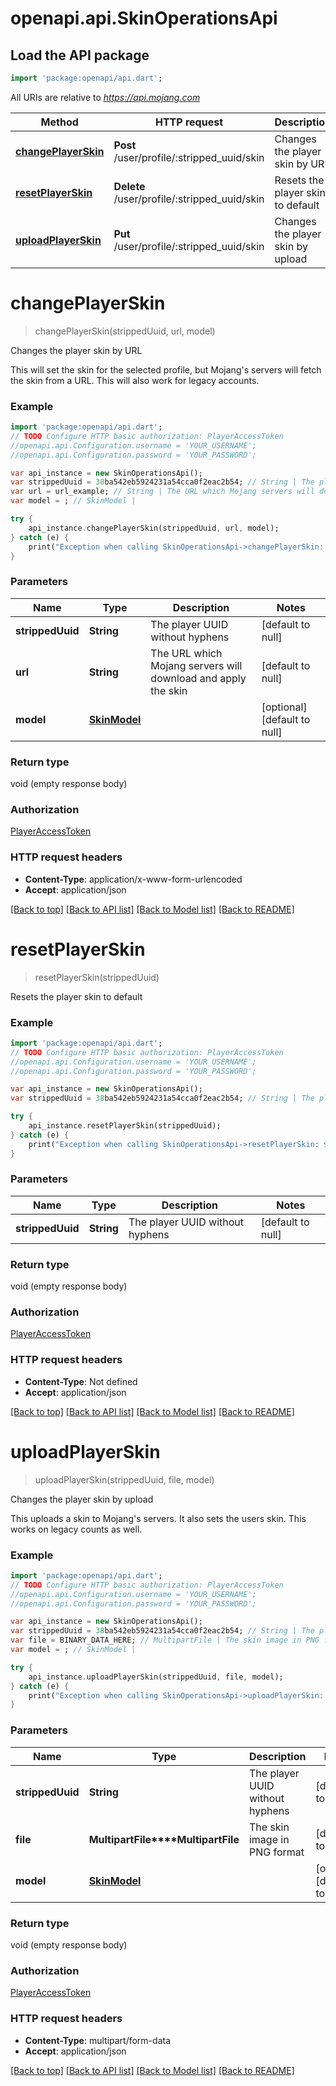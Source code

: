 # openapi.api.SkinOperationsApi

## Load the API package
```dart
import 'package:openapi/api.dart';
```

All URIs are relative to *https://api.mojang.com*

Method | HTTP request | Description
------------- | ------------- | -------------
[**changePlayerSkin**](SkinOperationsApi.md#changePlayerSkin) | **Post** /user/profile/:stripped_uuid/skin | Changes the player skin by URL
[**resetPlayerSkin**](SkinOperationsApi.md#resetPlayerSkin) | **Delete** /user/profile/:stripped_uuid/skin | Resets the player skin to default
[**uploadPlayerSkin**](SkinOperationsApi.md#uploadPlayerSkin) | **Put** /user/profile/:stripped_uuid/skin | Changes the player skin by upload


# **changePlayerSkin**
> changePlayerSkin(strippedUuid, url, model)

Changes the player skin by URL

This will set the skin for the selected profile, but Mojang's servers will fetch the skin from a URL. This will also work for legacy accounts.

### Example 
```dart
import 'package:openapi/api.dart';
// TODO Configure HTTP basic authorization: PlayerAccessToken
//openapi.api.Configuration.username = 'YOUR_USERNAME';
//openapi.api.Configuration.password = 'YOUR_PASSWORD';

var api_instance = new SkinOperationsApi();
var strippedUuid = 38ba542eb5924231a54cca0f2eac2b54; // String | The player UUID without hyphens
var url = url_example; // String | The URL which Mojang servers will download and apply the skin
var model = ; // SkinModel | 

try { 
    api_instance.changePlayerSkin(strippedUuid, url, model);
} catch (e) {
    print("Exception when calling SkinOperationsApi->changePlayerSkin: $e\n");
}
```

### Parameters

Name | Type | Description  | Notes
------------- | ------------- | ------------- | -------------
 **strippedUuid** | **String**| The player UUID without hyphens | [default to null]
 **url** | **String**| The URL which Mojang servers will download and apply the skin | [default to null]
 **model** | [**SkinModel**](SkinModel.md)|  | [optional] [default to null]

### Return type

void (empty response body)

### Authorization

[PlayerAccessToken](../README.md#PlayerAccessToken)

### HTTP request headers

 - **Content-Type**: application/x-www-form-urlencoded
 - **Accept**: application/json

[[Back to top]](#) [[Back to API list]](../README.md#documentation-for-api-endpoints) [[Back to Model list]](../README.md#documentation-for-models) [[Back to README]](../README.md)

# **resetPlayerSkin**
> resetPlayerSkin(strippedUuid)

Resets the player skin to default

### Example 
```dart
import 'package:openapi/api.dart';
// TODO Configure HTTP basic authorization: PlayerAccessToken
//openapi.api.Configuration.username = 'YOUR_USERNAME';
//openapi.api.Configuration.password = 'YOUR_PASSWORD';

var api_instance = new SkinOperationsApi();
var strippedUuid = 38ba542eb5924231a54cca0f2eac2b54; // String | The player UUID without hyphens

try { 
    api_instance.resetPlayerSkin(strippedUuid);
} catch (e) {
    print("Exception when calling SkinOperationsApi->resetPlayerSkin: $e\n");
}
```

### Parameters

Name | Type | Description  | Notes
------------- | ------------- | ------------- | -------------
 **strippedUuid** | **String**| The player UUID without hyphens | [default to null]

### Return type

void (empty response body)

### Authorization

[PlayerAccessToken](../README.md#PlayerAccessToken)

### HTTP request headers

 - **Content-Type**: Not defined
 - **Accept**: application/json

[[Back to top]](#) [[Back to API list]](../README.md#documentation-for-api-endpoints) [[Back to Model list]](../README.md#documentation-for-models) [[Back to README]](../README.md)

# **uploadPlayerSkin**
> uploadPlayerSkin(strippedUuid, file, model)

Changes the player skin by upload

This uploads a skin to Mojang's servers. It also sets the users skin. This works on legacy counts as well.

### Example 
```dart
import 'package:openapi/api.dart';
// TODO Configure HTTP basic authorization: PlayerAccessToken
//openapi.api.Configuration.username = 'YOUR_USERNAME';
//openapi.api.Configuration.password = 'YOUR_PASSWORD';

var api_instance = new SkinOperationsApi();
var strippedUuid = 38ba542eb5924231a54cca0f2eac2b54; // String | The player UUID without hyphens
var file = BINARY_DATA_HERE; // MultipartFile | The skin image in PNG format
var model = ; // SkinModel | 

try { 
    api_instance.uploadPlayerSkin(strippedUuid, file, model);
} catch (e) {
    print("Exception when calling SkinOperationsApi->uploadPlayerSkin: $e\n");
}
```

### Parameters

Name | Type | Description  | Notes
------------- | ------------- | ------------- | -------------
 **strippedUuid** | **String**| The player UUID without hyphens | [default to null]
 **file** | **MultipartFile****MultipartFile**| The skin image in PNG format | [default to null]
 **model** | [**SkinModel**](SkinModel.md)|  | [optional] [default to null]

### Return type

void (empty response body)

### Authorization

[PlayerAccessToken](../README.md#PlayerAccessToken)

### HTTP request headers

 - **Content-Type**: multipart/form-data
 - **Accept**: application/json

[[Back to top]](#) [[Back to API list]](../README.md#documentation-for-api-endpoints) [[Back to Model list]](../README.md#documentation-for-models) [[Back to README]](../README.md)

